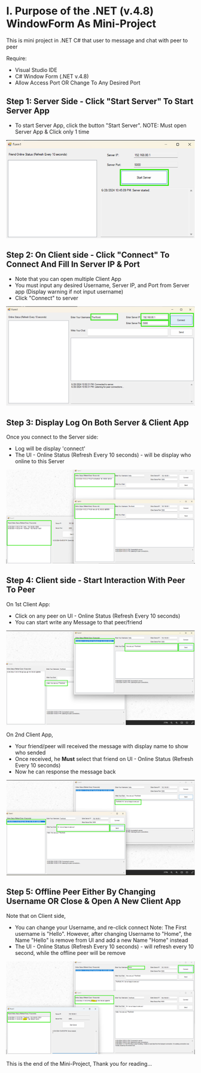 # I. Purpose of the .NET (v.4.8) WindowForm As Mini-Project
This is mini project in .NET C# that user to message and chat with peer to peer

Require:
- Visual Studio IDE
- C# Window Form (.NET v.4.8)
- Allow Access Port OR Change To Any Desired Port 

## Step 1: Server Side - Click "Start Server" To Start Server App 
- To start Server App, click the button "Start Server". 
NOTE: Must open Server App & Click only 1 time

![1.png : Intro to the UI for Server App and start server](https://github.com/BunlongCHEA/.NET_ChatPeerToPeer/blob/master/Img_README/1.png)

## Step 2: On Client side - Click "Connect" To Connect And Fill In Server IP & Port
- Note that you can open multiple Client App
- You must input any desired Username, Server IP, and Port from Server app (Display warning if not input username)
- Click "Connect" to server

![2.png : Intro to the UI for Client App and start multiple client](https://github.com/BunlongCHEA/.NET_ChatPeerToPeer/blob/master/Img_README/2.png)
 
## Step 3: Display Log On Both Server & Client App
Once you connect to the Server side: 
- Log will be display 'connect'
- The UI - Online Status (Refresh Every 10 seconds) - will be display who online to this Server

![3.png : Display log and UI online on both server and client](https://github.com/BunlongCHEA/.NET_ChatPeerToPeer/blob/master/Img_README/3.png)

## Step 4: Client side - Start Interaction With Peer To Peer
On 1st Client App:
- Click on any peer on UI - Online Status (Refresh Every 10 seconds)
- You can start write any Message to that peer/friend

![4.png : Select peer who online and send the Message to peer](https://github.com/BunlongCHEA/.NET_ChatPeerToPeer/blob/master/Img_README/4.png)
  
On 2nd Client App,
- Your friend/peer will received the message with display name to show who sended
- Once received, he **Must** select that friend on UI - Online Status (Refresh Every 10 seconds)
- Now he can response the message back

![5.png : Select peer who online and response the Message back](https://github.com/BunlongCHEA/.NET_ChatPeerToPeer/blob/master/Img_README/5.png)

## Step 5: Offline Peer Either By Changing Username OR Close & Open A New Client App
Note that on Client side, 
- You can change your Username, and re-click connect
  Note: The First username is "Hello". However, after changing Username to "Home", the Name "Hello" is remove from UI and add a new Name "Home" instead
- The UI - Online Status (Refresh Every 10 seconds) - will refresh every 10 second, while the offline peer will be remove

![6.png : Offline by changing username or close and open new Client App](https://github.com/BunlongCHEA/.NET_ChatPeerToPeer/blob/master/Img_README/6.png)

This is the end of the Mini-Project, Thank you for reading...
